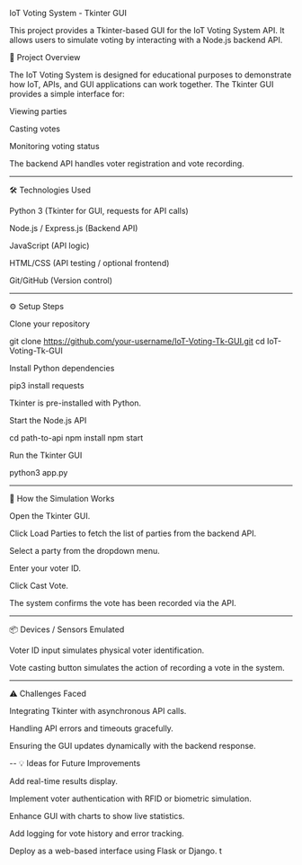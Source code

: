 IoT Voting System - Tkinter GUI

This project provides a Tkinter-based GUI for the IoT Voting System API. It allows users to simulate voting by interacting with a Node.js backend API.

🚀 Project Overview

The IoT Voting System is designed for educational purposes to demonstrate how IoT, APIs, and GUI applications can work together.
The Tkinter GUI provides a simple interface for:

Viewing parties

Casting votes

Monitoring voting status

The backend API handles voter registration and vote recording.



-------
🛠 Technologies Used

Python 3 (Tkinter for GUI, requests for API calls)

Node.js / Express.js (Backend API)

JavaScript (API logic)

HTML/CSS (API testing / optional frontend)

Git/GitHub (Version control)



------
⚙️ Setup Steps

Clone your repository

git clone https://github.com/your-username/IoT-Voting-Tk-GUI.git
cd IoT-Voting-Tk-GUI


Install Python dependencies

pip3 install requests


Tkinter is pre-installed with Python.

Start the Node.js API

cd path-to-api
npm install
npm start


Run the Tkinter GUI

python3 app.py



-----
🔧 How the Simulation Works

Open the Tkinter GUI.

Click Load Parties to fetch the list of parties from the backend API.

Select a party from the dropdown menu.

Enter your voter ID.

Click Cast Vote.

The system confirms the vote has been recorded via the API.


---
📦 Devices / Sensors Emulated

Voter ID input simulates physical voter identification.

Vote casting button simulates the action of recording a vote in the system.




---
⚠️ Challenges Faced

Integrating Tkinter with asynchronous API calls.

Handling API errors and timeouts gracefully.

Ensuring the GUI updates dynamically with the backend response.



--
💡 Ideas for Future Improvements

Add real-time results display.

Implement voter authentication with RFID or biometric simulation.

Enhance GUI with charts to show live statistics.

Add logging for vote history and error tracking.

Deploy as a web-based interface using Flask or Django.
t

